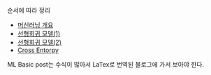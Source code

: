 순서에 따라 정리

* [머신러닝 개요](https://silverstar0727.github.io/ml%20basic/2021/01/03/%EB%A8%B8%EC%8B%A0%EB%9F%AC%EB%8B%9D-%EA%B0%9C%EC%9A%94/)
* [선형회귀 모델(1)](https://silverstar0727.github.io/ml%20basic/2021/01/03/%EC%84%A0%ED%98%95%ED%9A%8C%EA%B7%80%EB%AA%A8%EB%8D%B8(1)/)
* [선형회귀 모델(2)](https://silverstar0727.github.io/ml%20basic/2021/01/04/%EC%84%A0%ED%98%95%ED%9A%8C%EA%B7%80%EB%AA%A8%EB%8D%B8(2)/)
* [Cross Entorpy](https://silverstar0727.github.io/ml%20basic/2021/01/04/cross_entropy/)


ML Basic post는 수식이 많아서 LaTex로 번역된 블로그에 가서 보아야 한다.
